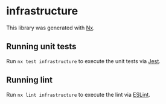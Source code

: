 # infrastructure

This library was generated with [Nx](https://nx.dev).

## Running unit tests

Run `nx test infrastructure` to execute the unit tests via [Jest](https://jestjs.io).

## Running lint

Run `nx lint infrastructure` to execute the lint via [ESLint](https://eslint.org/).
